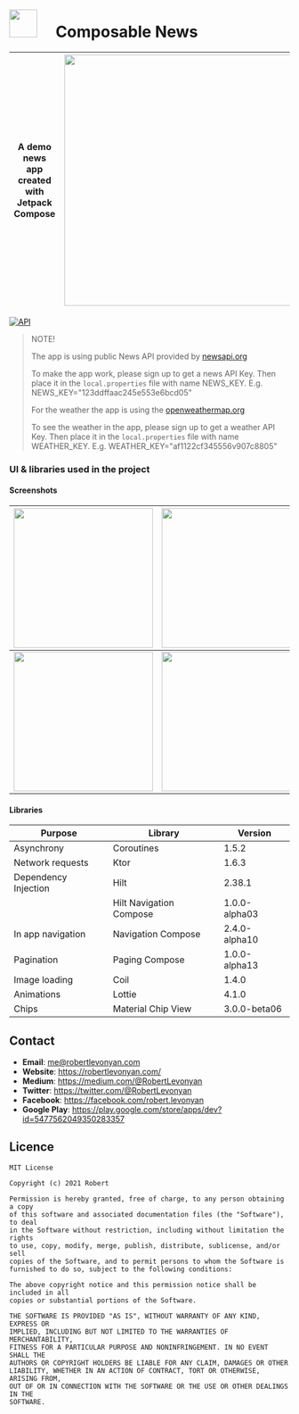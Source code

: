 # <img src="https://github.com/robertlevonyan/composable-news/blob/master/app/src/main/ic_launcher-playstore.png"  width="50" height="50" /> &nbsp;&nbsp;&nbsp; Composable News

|A demo news app created with Jetpack Compose|<img src="https://github.com/robertlevonyan/composable-news/blob/master/media/composablenews.png"  width="450" />|
|----------------------------------------------------------------------------------------------|-----------|

[![API](https://img.shields.io/badge/API-26%2B-yellow.svg?style=flat-square)](https://android-arsenal.com/api?level=26)

>NOTE!
>
>The app is using public News API provided by [newsapi.org](https://newsapi.org/)
>
>To make the app work, please sign up to get a news API Key. Then place it in the `local.properties` file with name NEWS_KEY.
>E.g. NEWS_KEY="123ddffaac245e553e6bcd05"
>
>For the weather the app is using the <a href="https://openweathermap.org/api" target="_blank">openweathermap.org</a>
>
>To see the weather in the app, please sign up to get a weather API Key. Then place it in the `local.properties` file with name WEATHER_KEY.
>E.g. WEATHER_KEY="af1122cf345556v907c8805"  

### UI & libraries used in the project

#### Screenshots

|<img src="https://github.com/robertlevonyan/composable-news/blob/master/media/c1.png" width="250" />|<img src="https://github.com/robertlevonyan/composable-news/blob/master/media/c2.png" width="250" />|
|-----------------------------------|---------------------------------------------|
|<img src="https://github.com/robertlevonyan/composable-news/blob/master/media/c3.png" width="250" />|<img src="https://github.com/robertlevonyan/composable-news/blob/master/media/c4.png" width="250" />|

#### Libraries

|Purpose|Library|Version|
|-------|-------|-------|
|Asynchrony|Coroutines|1.5.2|
|Network requests|Ktor|1.6.3|
|Dependency Injection|Hilt|2.38.1|
| |Hilt Navigation Compose|1.0.0-alpha03|
|In app navigation|Navigation Compose|2.4.0-alpha10|
|Pagination|Paging Compose|1.0.0-alpha13|
|Image loading|Coil|1.4.0|
|Animations|Lottie|4.1.0|
|Chips|Material Chip View|3.0.0-beta06|

## Contact

- **Email**: me@robertlevonyan.com
- **Website**: https://robertlevonyan.com/
- **Medium**: https://medium.com/@RobertLevonyan
- **Twitter**: https://twitter.com/@RobertLevonyan
- **Facebook**: https://facebook.com/robert.levonyan
- **Google Play**: https://play.google.com/store/apps/dev?id=5477562049350283357

## Licence

```
MIT License

Copyright (c) 2021 Robert

Permission is hereby granted, free of charge, to any person obtaining a copy
of this software and associated documentation files (the "Software"), to deal
in the Software without restriction, including without limitation the rights
to use, copy, modify, merge, publish, distribute, sublicense, and/or sell
copies of the Software, and to permit persons to whom the Software is
furnished to do so, subject to the following conditions:

The above copyright notice and this permission notice shall be included in all
copies or substantial portions of the Software.

THE SOFTWARE IS PROVIDED "AS IS", WITHOUT WARRANTY OF ANY KIND, EXPRESS OR
IMPLIED, INCLUDING BUT NOT LIMITED TO THE WARRANTIES OF MERCHANTABILITY,
FITNESS FOR A PARTICULAR PURPOSE AND NONINFRINGEMENT. IN NO EVENT SHALL THE
AUTHORS OR COPYRIGHT HOLDERS BE LIABLE FOR ANY CLAIM, DAMAGES OR OTHER
LIABILITY, WHETHER IN AN ACTION OF CONTRACT, TORT OR OTHERWISE, ARISING FROM,
OUT OF OR IN CONNECTION WITH THE SOFTWARE OR THE USE OR OTHER DEALINGS IN THE
SOFTWARE.
```

